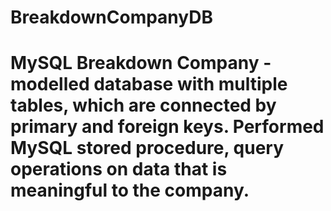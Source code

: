 # BreakdownCompanyDB

# MySQL Breakdown Company - modelled database with multiple tables, which are connected by primary and foreign keys. Performed MySQL stored procedure, query operations on data that is meaningful to the company.
